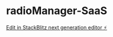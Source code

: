 # radioManager-SaaS

[Edit in StackBlitz next generation editor ⚡️](https://stackblitz.com/~/github.com/lwilly3/radioManager-SaaS)
